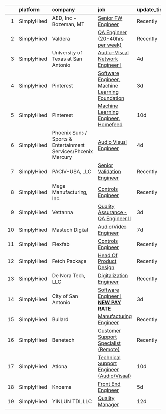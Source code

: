 

|    | platform    | company                                                        | job                                                                                                                                                        | update_time   | location        |
|---:|:------------|:---------------------------------------------------------------|:-----------------------------------------------------------------------------------------------------------------------------------------------------------|:--------------|:----------------|
|  1 | SimplyHired | AED, Inc - Bozeman, MT                                         | [Senior FW Engineer](https://www.simplyhired.com/job/zINmUZXgScoXXgS_gyiF3t60esMGL8VWIM8nJ8Kv2CvxPHXAK-fHew?q=visual+engineer)                             | Recently      | Bozeman, MT     |
|  2 | SimplyHired | Valdera                                                        | [QA Engineer (20-40hrs per week)](https://www.simplyhired.com/job/Px7S1g5294yIX1imvIY6_GnFzH85keK7yj3OwNwJHVhxsWsTvHsxSA?q=visual+engineer)                | Recently      | United States   |
|  3 | SimplyHired | University of Texas at San Antonio                             | [Audio-Visual Network Engineer I](https://www.simplyhired.com/job/FHLoiHMhBduV_iI2AH7_QYOFmboubmYHR0h92ZW6fcZ-fQzUuNaXxQ?q=visual+engineer)                | 4d            | San Antonio, TX |
|  4 | SimplyHired | Pinterest                                                      | [Software Engineer, Machine Learning Foundation](https://www.simplyhired.com/job/-er4LmsEOyh0la86mNQ-iNIwSqSCgdl37lQG9R7N3qjaTbrG4aQ3tA?q=visual+engineer) | 3d            | Remote          |
|  5 | SimplyHired | Pinterest                                                      | [Machine Learning Engineer, Homefeed](https://www.simplyhired.com/job/roy06GuquqD_Nf3roSxh6gDIwJkzuUxyb_eTeO_o81goBVwxNLX5Dg?q=visual+engineer)            | 10d           | Remote          |
|  6 | SimplyHired | Phoenix Suns / Sports & Entertainment Services/Phoenix Mercury | [Audio Visual Engineer](https://www.simplyhired.com/job/zQ_BVR9SCoNAvqATR19ZMpITaEk5hFr70gaDx5Q9P3nk_kcScE1yfA?q=visual+engineer)                          | 4d            | Phoenix, AZ     |
|  7 | SimplyHired | PACIV-USA, LLC                                                 | [Senior Validation Engineer](https://www.simplyhired.com/job/mySio7mSfU3fLYNP59OjKQ9IgnTAo9CiacKIS2VT8UgElH7A5R1t3g?q=visual+engineer)                     | Recently      | Concord, NC     |
|  8 | SimplyHired | Mega Manufacturing, Inc.                                       | [Controls Engineer](https://www.simplyhired.com/job/A-PuLvSL_MSX4LQRH98oIWQQrXj2TQ7eGS_jFvpYgV-Fy8o4GRfiNw?q=visual+engineer)                              | Recently      | Rockford, IL    |
|  9 | SimplyHired | Vettanna                                                       | [Quality Assurance - QA Engineer II](https://www.simplyhired.com/job/lVQgj6-ZezFdf5mMFN0pHuZeTpu6fa_zMZEck0xFlayh5bZeU9WfEQ?q=visual+engineer)             | 3d            | Remote          |
| 10 | SimplyHired | Mastech Digital                                                | [Audio/Video Engineer](https://www.simplyhired.com/job/ISuhSxqvCQGkLi_5wlZrO5sfXj3yLfXMkjevQPQNQoa6kX6TUmCOpg?q=visual+engineer)                           | 7d            | Richardson, TX  |
| 11 | SimplyHired | Flexfab                                                        | [Controls Engineer](https://www.simplyhired.com/job/2gFI6opsyTVUh0gHOENnlRP6IrDRrC9oiciqVdP6V4S9ETuCV4aPtQ?q=visual+engineer)                              | Recently      | Hastings, MI    |
| 12 | SimplyHired | Fetch Package                                                  | [Head Of Product Design](https://www.simplyhired.com/job/k5Iv7kM4rwVEpCz6_Skh4zqN4Nmbeuf-x3qBd77hIMZLA7kW5siskQ?q=visual+engineer)                         | Recently      | Austin, TX      |
| 13 | SimplyHired | De Nora Tech, LLC                                              | [Digitalization Engineer](https://www.simplyhired.com/job/W-YplaRwEKq5XFpzFNaja3VlzOzoW2I1Cvcx0JHWzsylzXfpez6QOw?q=visual+engineer)                        | Recently      | Mentor, OH      |
| 14 | SimplyHired | City of San Antonio                                            | [Software Engineer I **NEW PAY RATE**](https://www.simplyhired.com/job/tUiqRhB82aFAP6asc3B9tI7d240SBHpcts4biVpfq6FZGphGpWiZrQ?q=visual+engineer)           | 3d            | San Antonio, TX |
| 15 | SimplyHired | Bullard                                                        | [Manufacturing Engineer](https://www.simplyhired.com/job/HA6LOzvvHyqR1qdolmF2J9YLLEYqCrt3305EyFYjD-Y31pLzZfaUaw?q=visual+engineer)                         | Recently      | Lexington, KY   |
| 16 | SimplyHired | Benetech                                                       | [Customer Support Specialist (Remote)](https://www.simplyhired.com/job/dnifouyn3gY6Qbbu8NxhJodpDLWMiaoxWVwtTUaMPsalE1vjK-yCbA?q=visual+engineer)           | Recently      | Remote          |
| 17 | SimplyHired | Atlona                                                         | [Technical Support Engineer (Audio/Visual)](https://www.simplyhired.com/job/miDzvPgxEBOMJ0zSOzdJQIzWyG7tkR0RZioogvguReoJDvSPW03shg?q=visual+engineer)      | 10d           | Remote          |
| 18 | SimplyHired | Knoema                                                         | [Front End Engineer](https://www.simplyhired.com/job/-oydbeoXc585p--f8Nqpw6KzfEgBAEJ82ct6BfkTYXLkaZz6XVZAvQ?q=visual+engineer)                             | 5d            | Remote          |
| 19 | SimplyHired | YINLUN TDI, LLC                                                | [Quality Manager](https://www.simplyhired.com/job/bS9DahBbE-M-Zqx8b60dxGp6PvA2lbshFg36ppbN4R_sgVzdysvwSw?q=visual+engineer)                                | 12d           | Morton, IL      |
